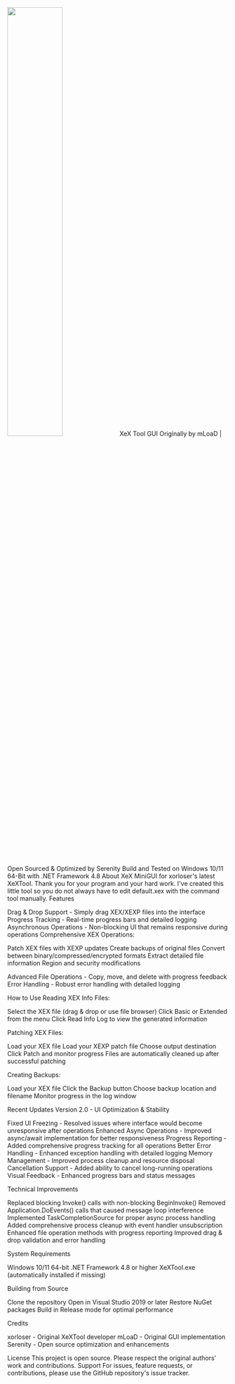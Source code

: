 <img src="https://user-images.githubusercontent.com/34622204/164943219-412e9d6e-9192-44b2-8968-ff5006d991eb.PNG" width="50%" height="50%">
XeX Tool GUI
Originally by mLoaD | Open Sourced & Optimized by Serenity
Build and Tested on Windows 10/11 64-Bit with .NET Framework 4.8
About
XeX MiniGUI for xorloser's latest XeXTool. Thank you for your program and your hard work. I've created this little tool so you do not always have to edit default.xex with the command tool manually.
Features

Drag & Drop Support - Simply drag XEX/XEXP files into the interface
Progress Tracking - Real-time progress bars and detailed logging
Asynchronous Operations - Non-blocking UI that remains responsive during operations
Comprehensive XEX Operations:

Patch XEX files with XEXP updates
Create backups of original files
Convert between binary/compressed/encrypted formats
Extract detailed file information
Region and security modifications


Advanced File Operations - Copy, move, and delete with progress feedback
Error Handling - Robust error handling with detailed logging

How to Use
Reading XEX Info Files:

Select the XEX file (drag & drop or use file browser)
Click Basic or Extended from the menu
Click Read Info Log to view the generated information

Patching XEX Files:

Load your XEX file
Load your XEXP patch file
Choose output destination
Click Patch and monitor progress
Files are automatically cleaned up after successful patching

Creating Backups:

Load your XEX file
Click the Backup button
Choose backup location and filename
Monitor progress in the log window

Recent Updates
Version 2.0 - UI Optimization & Stability

Fixed UI Freezing - Resolved issues where interface would become unresponsive after operations
Enhanced Async Operations - Improved async/await implementation for better responsiveness
Progress Reporting - Added comprehensive progress tracking for all operations
Better Error Handling - Enhanced exception handling with detailed logging
Memory Management - Improved process cleanup and resource disposal
Cancellation Support - Added ability to cancel long-running operations
Visual Feedback - Enhanced progress bars and status messages

Technical Improvements

Replaced blocking Invoke() calls with non-blocking BeginInvoke()
Removed Application.DoEvents() calls that caused message loop interference
Implemented TaskCompletionSource for proper async process handling
Added comprehensive process cleanup with event handler unsubscription
Enhanced file operation methods with progress reporting
Improved drag & drop validation and error handling

System Requirements

Windows 10/11 64-bit
.NET Framework 4.8 or higher
XeXTool.exe (automatically installed if missing)

Building from Source

Clone the repository
Open in Visual Studio 2019 or later
Restore NuGet packages
Build in Release mode for optimal performance

Credits

xorloser - Original XeXTool developer
mLoaD - Original GUI implementation
Serenity - Open source optimization and enhancements

License
This project is open source. Please respect the original authors' work and contributions.
Support
For issues, feature requests, or contributions, please use the GitHub repository's issue tracker.
